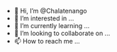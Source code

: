 - 👋 Hi, I’m @Chalatenango
- 👀 I’m interested in ...
- 🌱 I’m currently learning ...
- 💞️ I’m looking to collaborate on ...
- 📫 How to reach me ...

<!---
Chalatenango/Chalatenango is a ✨ special ✨ repository because its `README.md` (this file) appears on your GitHub profile.
You can click the Preview link to take a look at your changes.
--->
